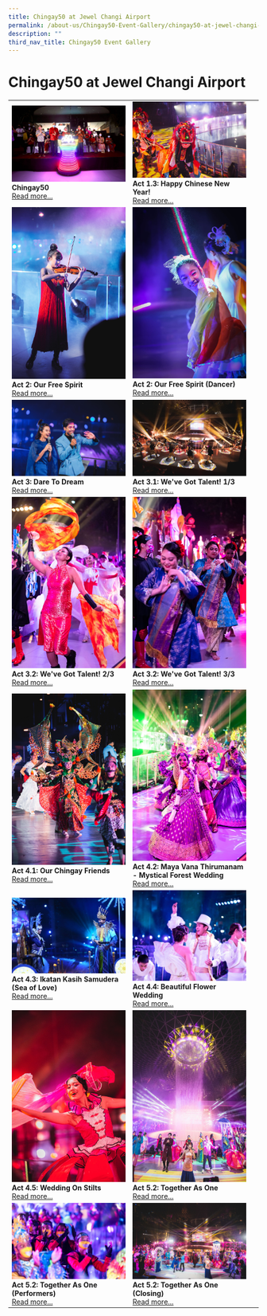 ```yaml
---
title: Chingay50 at Jewel Changi Airport
permalink: /about-us/Chingay50-Event-Gallery/chingay50-at-jewel-changi-airport
description: ""
third_nav_title: Chingay50 Event Gallery
---
```

# Chingay50 at Jewel Changi Airport
<table width="100%" border="0">
	<tr>
		<td width="50%" style="border:0px;"><img src="/images/Event%20Gallery/Chingay50%20at%20Jewel/Act%201%20to%202%20President%20Halimah%20Yacob%20light%20up%20the%20stage-01.jpg" alt="Chingay50" style="width:370px;height:auto;" /><br /><b>Chingay50</b><br/><a href="/event-gallery/Chingay50-at-Jewel/chingay50">Read more...</a></td>
<td width="50%" style="border:0px;"><img src="/images/Event%20Gallery/Chingay50%20at%20Jewel/Act%20Dragon%20Dance-01.jpg" alt="Act 1.3: Happy Chinese New Year!" style="width:370px;height:auto;" /><br /><b>Act 1.3: Happy Chinese New Year!</b><br/><a href="/event-gallery/Chingay50-at-Jewel/act-1-3-happy-chinese-new-year">Read more...</a></td>
	</tr>
	<tr>
		<td width="50%" style="border:0px;"><img src="/images/Event%20Gallery/Chingay50%20at%20Jewel/Act%202%20Chloe%20Chua-01.jpg" alt="Act 2: Our Free Spirit" style="width:370px;height:auto;" /><br /><b>Act 2: Our Free Spirit</b><br/><a href="/event-gallery/Chingay50-at-Jewel/act-2-our-free-spirit">Read more...</a></td>
<td width="50%" style="border:0px;"><img src="/images/Event%20Gallery/Chingay50%20at%20Jewel/Act%202%20DANSTUDIO%20Butterfly%20girls-01.jpg" alt="Act 2: Our Free Spirit (Dancer)" style="width:370px;height:auto;" /><br /><b>Act 2: Our Free Spirit (Dancer)</b><br/><a href="/event-gallery/Chingay50-at-Jewel/our-free-spirit-dancer">Read more...</a></td>
	</tr>
	<tr>
		<td width="50%" style="border:0px;"><img src="/images/Event%20Gallery/Chingay50%20at%20Jewel/Act%203%201%20Emcees%20checkin%20in%20on%20CC%20watchparties-01.jpg" alt="Act 3: Dare To Dream" style="width:370px;height:auto;" /><br /><b>Act 3: Dare To Dream</b><br/><a href="/event-gallery/Chingay50-at-Jewel/act-3-dare-to-dream">Read more...</a></td>
<td width="50%" style="border:0px;"><img src="/images/Event%20Gallery/Chingay50%20at%20Jewel/Act%203%201%20Sokka%20Gakkai-01.jpg" alt="Act 3.1: We've Got Talent!" style="width:370px;height:auto;" /><br /><b>Act 3.1: We've Got Talent! 1/3</b><br/><a href="/event-gallery/Chingay50-at-Jewel/act-3-1-we-ve-got-talent">Read more...</a></td>
	</tr>
	<tr>
		<td width="50%" style="border:0px;"><img src="/images/Event%20Gallery/Chingay50%20at%20Jewel/Act%204%201%20international%20friends1-01.jpg" alt="Act 3.2: We've Got Talent! 1/3" style="width:370px;height:auto;" /><br /><b>Act 3.2: We've Got Talent! 2/3</b><br/><a href="/event-gallery/Chingay50-at-Jewel/act-3-2-we-ve-got-talent-1-3">Read more...</a></td>
<td width="50%" style="border:0px;"><img src="/images/Event%20Gallery/Chingay50%20at%20Jewel/Act%204%201%20international%20friends2-01.jpg" alt="Act 3.2: We've Got Talent! 2/3" style="width:370px;height:auto;" /><br /><b>Act 3.2: We've Got Talent! 3/3</b><br/><a href="/event-gallery/Chingay50-at-Jewel/act-3-2-we-ve-got-talent-2-3">Read more...</a></td>
	</tr>
	<tr>
<td width="50%" style="border:0px;"><img src="/images/Event%20Gallery/Chingay50%20at%20Jewel/Act%204%201%20Our%20Chingay%20Friends.jpg" alt="Act 4.1: Our Chingay Friends" style="width:370px;height:auto;" /><br /><b>Act 4.1: Our Chingay Friends</b><br/><a href="/event-gallery/Chingay50-at-Jewel/act-4-1-our-chingay-friends">Read more...</a></td>
<td width="50%" style="border:0px;"><img src="/images/Event%20Gallery/Chingay50%20at%20Jewel/Act%204%202%20Indian%20Wedding-01.jpg" alt="Act 4.2: Maya Vana Thirumanam - Mystical Forest Wedding" style="width:370px;height:auto;" /><br /><b>Act 4.2: Maya Vana Thirumanam - Mystical Forest Wedding</b><br/><a href="/event-gallery/Chingay50-at-Jewel/act-4-2-maya-vana-thirumanam-mystical-forest-wedding">Read more...</a></td>
	</tr>
	<tr>
		<td width="50%" style="border:0px;"><img src="/images/Event%20Gallery/Chingay50%20at%20Jewel/Act%204%203%20Malay%20wedding-01.jpg" alt="Act 4.3: Ikatan Kasih Samudera (Sea of Love)" style="width:370px;height:auto;" /><br /><b>Act 4.3: Ikatan Kasih Samudera (Sea of Love)</b><br/><a href="/event-gallery/Chingay50-at-Jewel/act-4-3-ikatan-kasih-samudera-sea-of-love">Read more...</a></td>
<td width="50%" style="border:0px;"><img src="/images/Event%20Gallery/Chingay50%20at%20Jewel/Act%204%204%20Eurasian-01.jpg" alt="Act 4.4: Beautiful Flower Wedding" style="width:370px;height:auto;" /><br /><b>Act 4.4: Beautiful Flower Wedding</b><br/><a href="/event-gallery/Chingay50-at-Jewel/act-4-4-beautiful-flower-wedding">Read more...</a></td>
	</tr>
	<tr>
		<td width="50%" style="border:0px;"><img src="/images/Event%20Gallery/Chingay50%20at%20Jewel/Act%204%205%20Chinese%20Wedding-01.jpg" alt="Act 4.5: Wedding On Stilts" style="width:370px;height:auto;" /><br /><b>Act 4.5: Wedding On Stilts</b><br/><a href="/event-gallery/Chingay50-at-Jewel/act-4-5-wedding-on-stilts">Read more...</a></td>
		<td width="50%" style="border:0px;"><img src="/images/Event%20Gallery/Chingay50%20at%20Jewel/Act%205%202%20Finale%20potrait-01.jpg" alt="Act 5.2: Together As One" style="width:370px;height:auto;" /><br /><b>Act 5.2: Together As One</b><br/><a href="/event-gallery/Chingay50-at-Jewel/act-5-2-together-as-0ne">Read more...</a></td>
			<tr>
				<td width="50%" style="border:0px;"><img src="/images/Event%20Gallery/Chingay50%20at%20Jewel/Act%205%202%20Finale-01.jpg" alt="Act 5.2: Together As One (Performers)" style="width:370px;height:auto;" /><br /><b>Act 5.2: Together As One (Performers)</b><br/><a href="/event-gallery/Chingay50-at-Jewel/act-5-2-together-as-one-performers">Read more...</a></td>
		<td width="50%" style="border:0px;"><img src="/images/Event%20Gallery/Chingay50%20at%20Jewel/Act%205%202%20Wide%20angle%20Finale-01.jpg" alt="Act 5.2: Together As One (Closing)" style="width:370px;height:auto;" /><br /><b>Act 5.2: Together As One (Closing)</b><br/><a href="/event-gallery/Chingay50-at-Jewel/together-as-one">Read more...</a></td>
		<td width="50%" style="border:0px;">&nbsp;</td>
	</tr>
	</table>